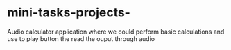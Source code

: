 # mini-tasks-projects-
Audio calculator application where we could perform basic calculations and use to play button the read the ouput through audio
